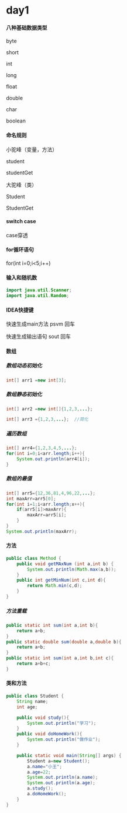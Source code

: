 # day1

#### 八种基础数据类型

byte

short

int

long

float

double

char

boolean

#### 命名规则

小驼峰（变量，方法）

student

studentGet

大驼峰（类）

Student

StudentGet

#### switch case

case穿透

#### for循环语句

for(int i=0;i<5;i++)

#### 输入和随机数

```java
import java.util.Scanner;
import java.util.Random;
```

#### IDEA快捷键

快速生成main方法 psvm 回车

快速生成输出语句 sout 回车

#### 数组

##### 数组动态初始化

````java
int[] arr1 =new int[3];
````

##### 数组静态初始化

````java
int[] arr2 =new int[]{1,2,3,...};

int[] arr3 ={1,2,3,...};  //简化
````

##### 遍历数组

```java
int[] arr4={1,2,3,4,5,...};
for(int i=0;i<arr.length;i++){
    System.out.println(arr4[i]);
}
```

##### 数组的最值

```java
int[] arr5={12,36,81,4,96,22,...};
int maxArr=arr5[0];
for(int i=1;i<arr.length;x++){
    if(arr5[i]>maxArr){
        maxArr=arr5[i];
    }
}
System.out.println(maxArr);
```

#### 方法

```java
public class Method {
    public void getMAxNum (int a,int b) {
        System.out.println(Math.max(a,b));
    }
    public int getMinNum(int c,int d){
        return Math.min(c,d);
    }
}
```

##### 方法重载

```java
public static int sum(int a,int b){
    return a+b;
}
public static double sum(double a,double b){
    return a+b;
}
public static int sum(int a,int b,int c){
    return a+b+c;
}
```

#### 类和方法

```java
public class Student {
    String name;
    int age;

    public void study(){
        System.out.println("学习");
    }
    public void doHomeWork(){
        System.out.println("做作业");
    }

    public static void main(String[] args) {
        Student a=new Student();
        a.name="小王";
        a.age=22;
        System.out.println(a.name);
        System.out.println(a.age);
        a.study();
        a.doHomeWork();
    }
}
```



